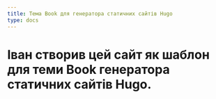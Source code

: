 ```yaml
---
title: Тема Book для генератора статичних сайтів Hugo
type: docs
---
```


# Іван створив цей сайт як шаблон для теми Book генератора статичних сайтів Hugo.